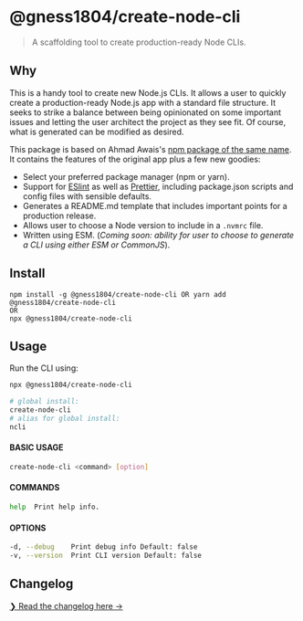 # @gness1804/create-node-cli

> A scaffolding tool to create production-ready Node CLIs.

## Why

This is a handy tool to create new Node.js CLIs. It allows a user to quickly create a production-ready Node.js app with a standard file structure. It seeks to strike a balance between being opinionated on some important issues and letting the user architect the project as they see fit. Of course, what is generated can be modified as desired.

This package is based on Ahmad Awais's [npm package of the same name](https://www.npmjs.com/package/create-node-cli). It contains the features of the original app plus a few new goodies:

- Select your preferred package manager (npm or yarn).
- Support for [ESlint](https://eslint.org/) as well as [Prettier](https://prettier.io/), including package.json scripts and config files with sensible defaults.
- Generates a README.md template that includes important points for a production release.
- Allows user to choose a Node version to include in a `.nvmrc` file.
- Written using ESM. (*Coming soon: ability for user to choose to generate a CLI using either ESM or CommonJS*).

## Install

```
npm install -g @gness1804/create-node-cli OR yarn add @gness1804/create-node-cli
OR
npx @gness1804/create-node-cli
```

## Usage
Run the CLI using:
```bash
npx @gness1804/create-node-cli

# global install:
create-node-cli
# alias for global install:
ncli
```

#### BASIC USAGE

```sh
create-node-cli <command> [option]
```

#### COMMANDS

```sh
help  Print help info.
```

#### OPTIONS

```sh
-d, --debug    Print debug info Default: false
-v, --version  Print CLI version Default: false
```

## Changelog

[❯ Read the changelog here →](changelog.md)
